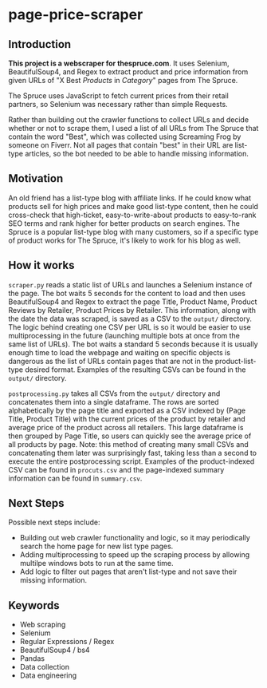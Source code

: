 # page-price-scraper

## Introduction

**This project is a webscraper for thespruce.com**.  It uses Selenium, BeautifulSoup4, and Regex to extract product and price information from given URLs of "X Best *Products* in *Category*" pages from The Spruce.

The Spruce uses JavaScript to fetch current prices from their retail partners, so Selenium was necessary rather than simple Requests.

Rather than building out the crawler functions to collect URLs and decide whether or not to scrape them, I used a list of all URLs from The Spruce that contain the word "Best", which was collected using Screaming Frog by someone on Fiverr.  Not all pages that contain "best" in their URL are list-type articles, so the bot needed to be able to handle missing information.

## Motivation

An old friend has a list-type blog with affiliate links.  If he could know what products sell for high prices and make good list-type content, then he could cross-check that high-ticket, easy-to-write-about products to easy-to-rank SEO terms and rank higher for better products on search engines. The Spruce is a popular list-type blog with many customers, so if a specific type of product works for The Spruce, it's likely to work for his blog as well.

## How it works

`scraper.py` reads a static list of URLs and launches a Selenium instance of the page.  The bot waits 5 seconds for the content to load and then uses BeautifulSoup4 and Regex to extract the page Title, Product Name, Product Reviews by Retailer, Product Prices by Retailer.  This information, along with the date the data was scraped, is saved as a CSV to the `output/` directory.  The logic behind creating one CSV per URL is so it would be easier to use multiprocessing in the future (launching multiple bots at once from the same list of URLs).  The bot waits a standard 5 seconds because it is usually enough time to load the webpage and waiting on specific objects is dangerous as the list of URLs contain pages that are not in the product-list-type desired format.  Examples of the resulting CSVs can be found in the `output/` directory.

`postprocessing.py` takes all CSVs from the `output/` directory and concatenates them into a single dataframe.  The rows are sorted alphabetically by the page title and exported as a CSV indexed by (Page Title, Product Title) with the current prices of the product by retailer and average price of the product across all retailers.  This large dataframe is then grouped by Page Title, so users can quickly see the average price of all products by page.  Note: this method of creating many small CSVs and concatenating them later was surprisingly fast, taking less than a second to execute the entire postprocessing script.  Examples of the product-indexed CSV can be found in `procuts.csv` and the page-indexed summary information can be found in `summary.csv`.

## Next Steps

Possible next steps include:
- Building out web crawler functionality and logic, so it may periodically search the home page for new list type pages.
- Adding multiprocessing to speed up the scraping process by allowing multilpe windows bots to run at the same time.
- Add logic to filter out pages that aren't list-type and not save their missing information.

## Keywords

- Web scraping
- Selenium
- Regular Expressions / Regex
- BeautifulSoup4 / bs4
- Pandas
- Data collection
- Data engineering